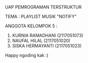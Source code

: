 UAP PEMROGRAMAN TERSTRUKTUR

TEMA : PLAYLIST MUSIK "NOTIFY"

ANGGOTA KELOMPOK 5 :
1. KURNIA RAMADHANI (2117051073)
2. NAUFAL HILAL (2117051020)
3. SISKA HERMAYANTI (2117051023)

Happy ngoding kak :)


